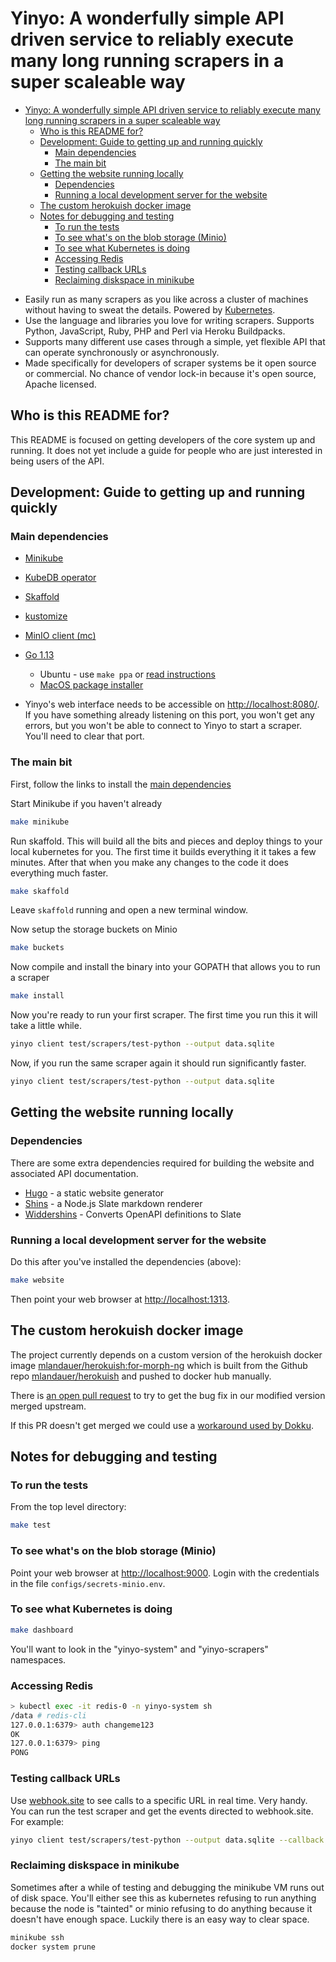 # Yinyo: A wonderfully simple API driven service to reliably execute many long running scrapers in a super scaleable way

<!-- TOC -->

- [Yinyo: A wonderfully simple API driven service to reliably execute many long running scrapers in a super scaleable way](#yinyo-a-wonderfully-simple-api-driven-service-to-reliably-execute-many-long-running-scrapers-in-a-super-scaleable-way)
    - [Who is this README for?](#who-is-this-readme-for)
    - [Development: Guide to getting up and running quickly](#development-guide-to-getting-up-and-running-quickly)
        - [Main dependencies](#main-dependencies)
        - [The main bit](#the-main-bit)
    - [Getting the website running locally](#getting-the-website-running-locally)
        - [Dependencies](#dependencies)
        - [Running a local development server for the website](#running-a-local-development-server-for-the-website)
    - [The custom herokuish docker image](#the-custom-herokuish-docker-image)
    - [Notes for debugging and testing](#notes-for-debugging-and-testing)
        - [To run the tests](#to-run-the-tests)
        - [To see what's on the blob storage (Minio)](#to-see-whats-on-the-blob-storage-minio)
        - [To see what Kubernetes is doing](#to-see-what-kubernetes-is-doing)
        - [Accessing Redis](#accessing-redis)
        - [Testing callback URLs](#testing-callback-urls)
        - [Reclaiming diskspace in minikube](#reclaiming-diskspace-in-minikube)

<!-- /TOC -->

- Easily run as many scrapers as you like across a cluster of machines without having to sweat the details. Powered by [Kubernetes](https://kubernetes.io/).
- Use the language and libraries you love for writing scrapers. Supports Python, JavaScript, Ruby, PHP and Perl via Heroku Buildpacks.
- Supports many different use cases through a simple, yet flexible API that can operate synchronously or asynchronously.
- Made specifically for developers of scraper systems be it open source or commercial. No chance of vendor lock-in because it's open source, Apache licensed.

## Who is this README for?

This README is focused on getting developers of the core system up and running. It does not yet include
a guide for people who are just interested in being users of the API.

## Development: Guide to getting up and running quickly

### Main dependencies

- [Minikube](https://kubernetes.io/docs/setup/learning-environment/minikube/)
- [KubeDB operator](https://kubedb.com/docs/v0.13.0-rc.0/setup/install/)
- [Skaffold](https://skaffold.dev/docs/quickstart/)
- [kustomize](https://github.com/kubernetes-sigs/kustomize/blob/master/docs/INSTALL.md)
- [MinIO client (mc)](https://min.io/download)
- [Go 1.13](https://golang.org/dl/)

  - Ubuntu - use `make ppa` or [read instructions](https://github.com/golang/go/wiki/Ubuntu)
  - [MacOS package installer](https://golang.org/doc/install#macos)

- Yinyo's web interface needs to be accessible on [http://localhost:8080/](http://localhost:8080/). If you have something already listening on this port, you won't get any errors, but you won't be able to connect to Yinyo to start a scraper. You'll need to clear that port.

### The main bit

First, follow the links to install the [main dependencies](main-dependencies)

Start Minikube if you haven't already

```bash
make minikube
```

Run skaffold. This will build all the bits and pieces and deploy things to your local kubernetes for you. The first time it builds everything it it takes a few minutes. After that when you make any changes to the code it does everything much faster.

```bash
make skaffold
```
Leave `skaffold` running and open a new terminal window.

Now setup the storage buckets on Minio

```bash
make buckets
```

Now compile and install the binary into your GOPATH that allows you to run a scraper

```bash
make install
```

Now you're ready to run your first scraper. The first time you run this it will take a little while.

```bash
yinyo client test/scrapers/test-python --output data.sqlite
```

Now, if you run the same scraper again it should run significantly faster.

```bash
yinyo client test/scrapers/test-python --output data.sqlite
```

## Getting the website running locally

### Dependencies

There are some extra dependencies required for building the website and associated API documentation.

- [Hugo](https://gohugo.io/) - a static website generator
- [Shins](https://github.com/Mermade/shins) - a Node.js Slate markdown renderer
- [Widdershins](https://github.com/mermade/widdershins) - Converts OpenAPI definitions to Slate

### Running a local development server for the website

Do this after you've installed the dependencies (above):

```bash
make website
```

Then point your web browser at [http://localhost:1313](http://localhost:1313).

## The custom herokuish docker image

The project currently depends on a custom version of the herokuish docker image [mlandauer/herokuish:for-morph-ng](https://hub.docker.com/layers/mlandauer/herokuish/for-morph-ng/images/sha256-d39b31894660dd038c05a408db260a6bb013325e843b03ae80b528477de83d92) which is built from the Github repo [mlandauer/herokuish](https://github.com/mlandauer/herokuish/tree/for-morph-ng) and pushed to docker hub manually.

There is [an open pull request](https://github.com/gliderlabs/herokuish/pull/467) to try to get the bug
fix in our modified version merged upstream.

If this PR doesn't get merged we could use a [workaround used by Dokku](https://github.com/gliderlabs/herokuish/pull/467#issue-298708746).

## Notes for debugging and testing

### To run the tests

From the top level directory:

```bash
make test
```

### To see what's on the blob storage (Minio)

Point your web browser at [http://localhost:9000](http://localhost:9000). Login with the credentials in the file `configs/secrets-minio.env`.

### To see what Kubernetes is doing

```bash
make dashboard
```

You'll want to look in the "yinyo-system" and "yinyo-scrapers" namespaces.

### Accessing Redis

```bash
> kubectl exec -it redis-0 -n yinyo-system sh
/data # redis-cli
127.0.0.1:6379> auth changeme123
OK
127.0.0.1:6379> ping
PONG
```

### Testing callback URLs

Use [webhook.site](https://webhook.site) to see calls to a specific URL in real time. Very handy.
You can run the test scraper and get the events directed to webhook.site. For example:

```bash
yinyo client test/scrapers/test-python --output data.sqlite --callback https://webhook.site/#!/uuid-specific-to-you
```

### Reclaiming diskspace in minikube

Sometimes after a while of testing and debugging the minikube VM runs out of disk space. You'll either see this as kubernetes refusing to run anything because the node is "tainted" or minio refusing to do anything because it doesn't have enough space. Luckily there is an easy way to clear space.

```bash
minikube ssh
docker system prune
```
